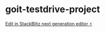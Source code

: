 # goit-testdrive-project

[Edit in StackBlitz next generation editor ⚡️](https://stackblitz.com/~/github.com/prokopovichfedia/goit-testdrive-project)